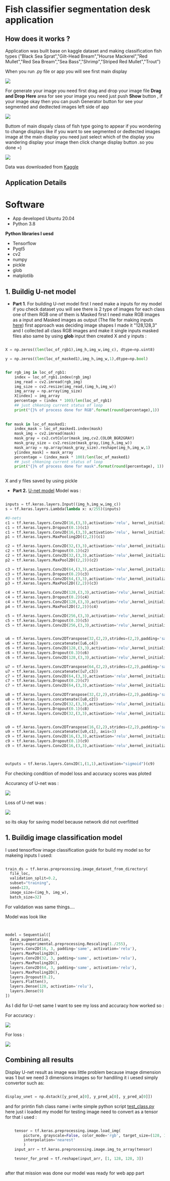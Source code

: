 # Fish classifier segmentation desk application

## How does it works ?
Application was built base on kaggle dataset and making classification fish types ("Black Sea Sprat","Gilt-Head Bream","Hourse Mackerel","Red Mullet","Red Sea Bream","Sea Bass","Shrimp","Striped Red Mullet","Trout")

When you run .py file or app you will see first main display 

![](https://github.com/tural327/Fish_classifier_desk_app/blob/master/some_other_files/main.png)

For generate your image you need first drag and drop your image file **Drag and Drop Here** area for see your image you need just push **Show** button , if your image okay then you can push Generator button for see your segmented and dedtected images left side of app 

![](https://github.com/tural327/Fish_classifier_desk_app/blob/master/some_other_files/result.png)

Buttom of main dispaly class of fish type going to appear if you wondering to change displays like if you want to see segmented or dedtected images image at the main display you need just select which of the display you wandering display your image then click change display button .so you done =)

![](https://github.com/tural327/Fish_classifier_desk_app/blob/master/some_other_files/end_res.gif)


Data was downloaded from [Kaggle](https://www.kaggle.com/crowww/a-large-scale-fish-dataset)
## Application Details
# Software
- App developed Ubuntu 20.04 
- Python 3.8 

**Python libraries I uesd**
- Tensorflow
- Pyqt5
- cv2
- numpy
- pickle
- glob
- matplotlib


## 1. Buildig U-net model ##
 - **Part 1**. For building U-net model first I need make a inputs for my model if you check dataset you will see there is 2 type of images for each class one of them RGB one of
them is Masked first I need make RGB images as a input and Masked images as output (The file for making inputs [here](https://github.com/tural327/Fish_classifier_desk_app/blob/master/make_inputs.py))
first approach was deciding image shapes I made it "128,128,3" and I collected all class RGB images and make it single inputs masked files also same by using **glob** input
then created X and y inputs :


```python

X = np.zeros((len(loc_of_rgb1),img_h,img_w,img_c), dtype=np.uint8)

y = np.zeros((len(loc_of_masked1),img_h,img_w,1),dtype=np.bool)


for rgb_img in loc_of_rgb1:
    index = loc_of_rgb1.index(rgb_img)
    img_read = cv2.imread(rgb_img)
    img_size = cv2.resize(img_read,(img_h,img_w))
    img_array = np.array(img_size)
    X[index] = img_array
    percentage = (index * 100)/len(loc_of_rgb1)
    ## just chkening current status of loop 
    print("{}% of process done for RGB".format(round(percentage),1))
    
    
for mask in loc_of_masked1:
    index_mask = loc_of_masked1.index(mask)
    mask_img = cv2.imread(mask)
    mask_gray = cv2.cvtColor(mask_img,cv2.COLOR_BGR2GRAY)
    mask_gray_size = cv2.resize(mask_gray,(img_h,img_w))
    mask_array = np.array(mask_gray_size).reshape(img_h,img_w,1)
    y[index_mask] = mask_array
    percentage = (index_mask * 100)/len(loc_of_masked1)
    ## just chkening current status of loop 
    print("{}% of process done for mask".format(round(percentage), 1))
    
 ```

X and y files saved by using pickle 

- **Part 2.** [U-net model](https://github.com/tural327/Fish_classifier_desk_app/blob/master/U_net.py)
Model was :


```python

inputs = tf.keras.layers.Input((img_h,img_w,img_c))
s = tf.keras.layers.Lambda(lambda x: x/255)(inputs)

#U-nets
c1 = tf.keras.layers.Conv2D(16,(3,3),activation='relu', kernel_initializer='he_normal',padding='same')(inputs)
c1 = tf.keras.layers.Dropout(0.1)(c1)
c1 = tf.keras.layers.Conv2D(16,(3,3),activation='relu', kernel_initializer='he_normal',padding='same')(c1)
p1 = tf.keras.layers.MaxPooling2D((2,2))(c1)

c2 = tf.keras.layers.Conv2D(32,(3,3),activation='relu',kernel_initializer="he_normal",padding="same")(p1)
c2 = tf.keras.layers.Dropout(0.1)(c2)
c2 = tf.keras.layers.Conv2D(32,(3,3),activation='relu',kernel_initializer='he_normal',padding='same')(c2)
p2 = tf.keras.layers.MaxPool2D((2,2))(c2)

c3 = tf.keras.layers.Conv2D(64,(3,3),activation='relu',kernel_initializer='he_normal',padding='same')(p2)
c3 = tf.keras.layers.Dropout(0.2)(c3)
c3 = tf.keras.layers.Conv2D(64,(3,3),activation='relu',kernel_initializer='he_normal',padding='same')(c3)
p3 = tf.keras.layers.MaxPool2D((2,2))(c3)

c4 = tf.keras.layers.Conv2D(128,(3,3),activation='relu',kernel_initializer='he_normal',padding='same')(p3)
c4 = tf.keras.layers.Dropout(0.2)(c4)
c4 = tf.keras.layers.Conv2D(128,(3,3),activation='relu',kernel_initializer='he_normal',padding='same')(c4)
p4 = tf.keras.layers.MaxPool2D((2,2))(c4)

c5 = tf.keras.layers.Conv2D(256,(3,3),activation='relu',kernel_initializer='he_normal',padding='same')(p4)
c5 = tf.keras.layers.Dropout(0.3)(c5)
c5 = tf.keras.layers.Conv2D(256,(3,3),activation='relu',kernel_initializer='he_normal',padding='same')(c5)


u6 = tf.keras.layers.Conv2DTranspose(32,(2,2),strides=(2,2),padding='same')(c5)
u6 = tf.keras.layers.concatenate([u6,c4])
c6 = tf.keras.layers.Conv2D(128,(3,3),activation='relu',kernel_initializer='he_normal',padding='same')(u6)
c6 = tf.keras.layers.Dropout(0.3)(c6)
c6 = tf.keras.layers.Conv2D(128,(3,3),activation='relu',kernel_initializer='he_normal',padding='same')(c6)

u7 = tf.keras.layers.Conv2DTranspose(64,(2,2),strides=(2,2),padding='same')(c6)
u7 = tf.keras.layers.concatenate([u7,c3])
c7 = tf.keras.layers.Conv2D(64,(3,3),activation='relu',kernel_initializer='he_normal',padding='same')(u7)
c7 = tf.keras.layers.Dropout(0.2)(c7)
c7 = tf.keras.layers.Conv2D(64,(3,3),activation='relu',kernel_initializer='he_normal',padding='same')(c7)

u8 = tf.keras.layers.Conv2DTranspose(32,(2,2),strides=(2,2),padding='same')(c7)
u8 = tf.keras.layers.concatenate([u8,c2])
c8 = tf.keras.layers.Conv2D(32,(3,3),activation='relu',kernel_initializer='he_normal',padding='same')(u8)
c8 = tf.keras.layers.Dropout(0.1)(c8)
c8 = tf.keras.layers.Conv2D(32,(3,3),activation='relu',kernel_initializer='he_normal',padding='same')(c8)


u9 = tf.keras.layers.Conv2DTranspose(16,(2,2),strides=(2,2),padding='same')(c8)
u9 = tf.keras.layers.concatenate([u9,c1], axis=3)
c9 = tf.keras.layers.Conv2D(16,(3,3),activation='relu',kernel_initializer='he_normal',padding='same')(u9)
c9 = tf.keras.layers.Dropout(0.1)(c9)
c9 = tf.keras.layers.Conv2D(16,(3,3),activation='relu',kernel_initializer='he_normal',padding='same')(c9)



outputs = tf.keras.layers.Conv2D(1,(1,1),activation="sigmoid")(c9)

```

For checking condition of model loss and accuracy scores was ploted

Accurancy of U-net was :


![](https://github.com/tural327/Fish_classifier_desk_app/blob/master/some_other_files/2.png)

Loss of U-net was :


![](https://github.com/tural327/Fish_classifier_desk_app/blob/master/some_other_files/1.png)

so its okay for saving model because network did not overfitted

## 1. Buildig image classification model ## 

I used tensorflow image classification guide for build my model
so for makeing inputs I used:

```python

train_ds = tf.keras.preprocessing.image_dataset_from_directory(
  file_loc,
  validation_split=0.2,
  subset="training",
  seed=123,
  image_size=(img_h, img_w),
  batch_size=32)


```

For validation was same things....

Model was look like 

```python


model = Sequential([
  data_augmentation,
  layers.experimental.preprocessing.Rescaling(1./255),
  layers.Conv2D(16, 3, padding='same', activation='relu'),
  layers.MaxPooling2D(),
  layers.Conv2D(32, 3, padding='same', activation='relu'),
  layers.MaxPooling2D(),
  layers.Conv2D(64, 3, padding='same', activation='relu'),
  layers.MaxPooling2D(),
  layers.Dropout(0.2),
  layers.Flatten(),
  layers.Dense(128, activation='relu'),
  layers.Dense(9)
])


```

As I did for U-net same I want to see my loss and accuracy how worked so :

For accuracy :

![](https://github.com/tural327/Fish_classifier_desk_app/blob/master/some_other_files/class_acc.png)

For loss :

![](https://github.com/tural327/Fish_classifier_desk_app/blob/master/some_other_files/class.png)



## Combining all results ## 

Display U-net result as image was little problem because image dimension was 1 but we need 3 dimensions images so for handiling it i uesed simply convertor such as:

```python

display_unet = np.dstack([y_pred_a[0], y_pred_a[0], y_pred_a[0]])


```

and for printin fish class name i write simple python script [test_class.py](https://github.com/tural327/Fish_classifier_desk_app/blob/master/desk_app_for_fish/test_class.py) here just i loaded my model for testing image need to convert as a tensor for that i used :

```python

    tensor = tf.keras.preprocessing.image.load_img(
        picture, grayscale=False, color_mode='rgb', target_size=(128, 128),
        interpolation='nearest'
        )
    input_arr = tf.keras.preprocessing.image.img_to_array(tensor)

    tesnor_for_pred = tf.reshape(input_arr, [1, 128, 128, 3])
    

```
after that mission was done our model was ready for web app part 
